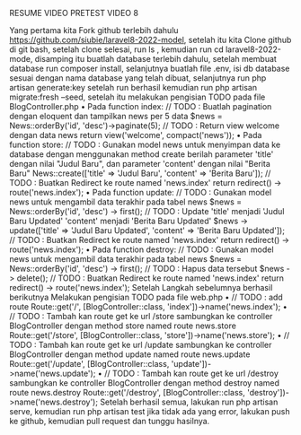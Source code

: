 RESUME VIDEO PRETEST VIDEO 8

Yang pertama kita Fork github terlebih dahulu https://github.com/siubie/laravel8-2022-model, setelah itu kita Clone github di git bash, setelah clone selesai, run ls , kemudian run cd laravel8-2022-mode, disamping itu buatlah database terlebih dahulu, setelah membuat database run composer install, selanjutnya buatlah file .env, isi db database sesuai dengan nama database yang telah dibuat, selanjutnya run php artisan generate:key setelah run berhasil kemudian run php artisan migrate:fresh –seed, setelah itu melakukan pengisian TODO pada file BlogController.php • Pada function index: // TODO : Buatlah pagination dengan eloquent dan tampilkan news per 5 data $news = News::orderBy('id', 'desc')->paginate(5); // TODO : Return view welcome dengan data news return view('welcome', compact('news')); • Pada function store: // TODO : Gunakan model news untuk menyimpan data ke database dengan menggunakan method create berilah parameter 'title' dengan nilai "Judul Baru", dan parameter 'content' dengan nilai "Berita Baru" News::create(['title' => 'Judul Baru', 'content' => 'Berita Baru']); // TODO : Buatkan Redirect ke route named 'news.index' return redirect() -> route('news.index'); • Pada function update: // TODO : Gunakan model news untuk mengambil data terakhir pada tabel news $news = News::orderBy('id', 'desc') -> first(); // TODO : Update 'title' menjadi 'Judul Baru Updated' 'content' menjadi 'Berita Baru Updated' $news -> update(['title' => 'Judul Baru Updated', 'content' => 'Berita Baru Updated']); // TODO : Buatkan Redirect ke route named 'news.index' return redirect() -> route('news.index'); • Pada function destroy: // TODO : Gunakan model news untuk mengambil data terakhir pada tabel news $news = News::orderBy('id', 'desc') -> first(); // TODO : Hapus data tersebut $news -> delete(); // TODO : Buatkan Redirect ke route named 'news.index' return redirect() -> route('news.index');
Setelah Langkah sebelumnya berhasil berikutnya Melakukan pengisian TODO pada file web.php • // TODO : add route Route::get('/', [BlogController::class, 'index'])->name('news.index'); • // TODO : Tambah kan route get ke url /store sambungkan ke controller BlogController dengan method store named route news.store Route::get('/store', [BlogController::class, 'store'])->name('news.store'); • // TODO : Tambah kan route get ke url /update sambungkan ke controller BlogController dengan method update named route news.update Route::get('/update', [BlogController::class, 'update'])->name('news.update'); • // TODO : Tambah kan route get ke url /destroy sambungkan ke controller BlogController dengan method destroy named route news.destroy Route::get('/destroy', [BlogController::class, 'destroy'])->name('news.destroy'); 
Setelah berhasil semua, lakukan run php artisan serve, kemudian run php artisan test jika tidak ada yang error, lakukan push ke github, kemudian pull request dan tunggu hasilnya.


